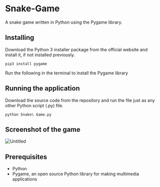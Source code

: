 # Snake-Game
A snake game written in Python using the Pygame library.
## Installing
Download the Python 3 installer package from the official website and install it, if not installed previously.
```
pip3 install pygame
```
Run the following in the terminal to install the Pygame library

## Running the application
Download the source code from the repository and run the file just as any other Python script (.py) file.
```
python Snake\ Game.py
```

## Screenshot of the game
![Untitled](https://user-images.githubusercontent.com/56014427/114346899-c863c400-9b81-11eb-9b14-a99d287654f1.png)

## Prerequisites
* Python
* Pygame, an open source Python library for making multimedia applications
